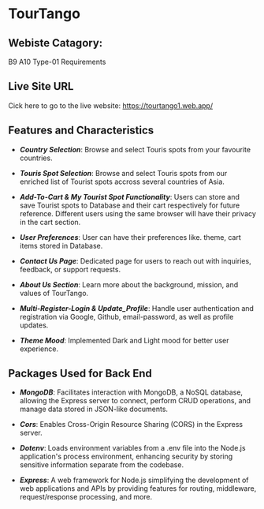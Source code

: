 <h1>TourTango</h1>

<h2>Webiste Catagory:</h2>
<p>B9 A10 Type-01 Requirements</p>

<h2>Live Site URL</h2>
<p>Cick here to go to the live website: <a href="https://tourtango1.web.app/">https://tourtango1.web.app/</a></p>

<h2>Features and Characteristics</h2>

- **_Country Selection_**: Browse and select Touris spots from your favourite countries.
- **_Touris Spot Selection_**: Browse and select Touris spots from our enriched list of Tourist spots accross several countries of Asia.
- **_Add-To-Cart & My Tourist Spot Functionality_**: Users can store and save Tourist spots to Database and their cart respectively for future reference. Different users using the same browser will have their privacy in the cart section.

- **_User Preferences_**: User can have their preferences like. theme, cart items stored in Database.

- **_Contact Us Page_**: Dedicated page for users to reach out with inquiries, feedback, or support requests.

- **_About Us Section_**: Learn more about the background, mission, and values of TourTango.

- **_Multi-Register-Login & Update_Profile_**: Handle user authentication and registration via Google, Github, email-password, as well as profile updates.

- **_Theme Mood_**: Implemented Dark and Light mood for better user experience.

<h2>Packages Used for Back End</h2>

- **_MongoDB_**: Facilitates interaction with MongoDB, a NoSQL database, allowing the Express server to connect, perform CRUD operations, and manage data stored in JSON-like documents.
- **_Cors_**: Enables Cross-Origin Resource Sharing (CORS) in the Express server.
- **_Dotenv_**: Loads environment variables from a .env file into the Node.js application's process environment, enhancing security by storing sensitive information separate from the codebase.

- **_Express_**: A web framework for Node.js simplifying the development of web applications and APIs by providing features for routing, middleware, request/response processing, and more.
